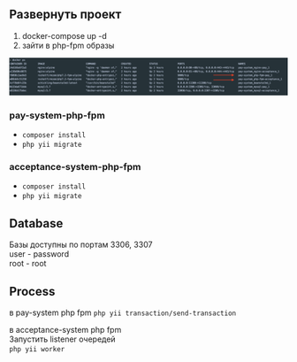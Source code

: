 ## Развернуть проект  

1. docker-compose up -d
2. зайти в php-fpm образы  

![](media/docker-ps.png) 

### pay-system-php-fpm

- `composer install`
- `php yii migrate`


### acceptance-system-php-fpm

- `composer install`
- `php yii migrate`

## Database

Базы доступны по портам 3306, 3307   
user - password  
root - root

## Process

в pay-system php fpm 
`php yii transaction/send-transaction`

в acceptance-system php fpm    
Запустить listener очередей  
`php yii worker`